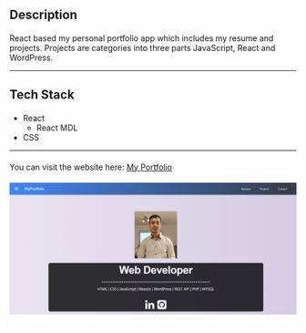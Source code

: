 ## **Description**

####
 React based my personal portfolio app which includes my resume and projects. Projects are categories into three parts JavaScript, React and WordPress.

---

## **Tech Stack**
####
* React 
    * React MDL
* CSS 
---
####
 You can visit the website here: [My Portfolio](https://dipendra-dangol.netlify.app/)

####
![](https://github.com/dipendradangol/my-portfolio/blob/master/portfolio.png)